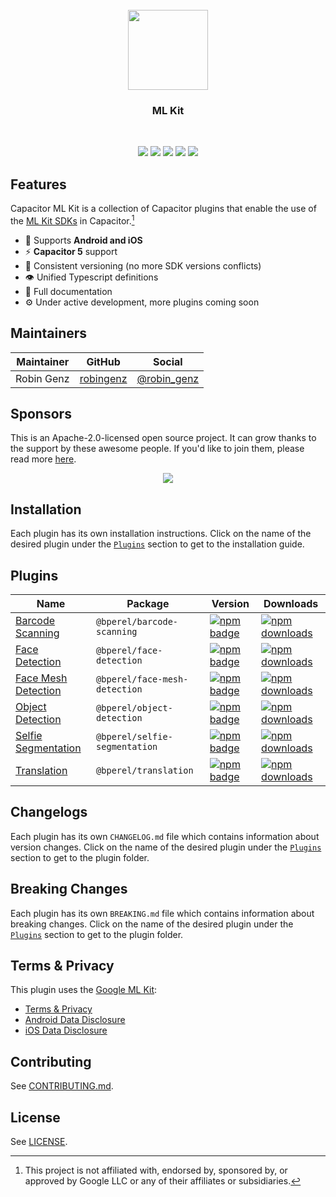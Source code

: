 <br />
<div align="center">
  <img src="https://avatars.githubusercontent.com/u/105555861" width="128" height="128" />
</div>
<h3 align="center">ML Kit</h3>
<br />
<p align="center">
  <a href="https://github.com/capawesome-team/capacitor-mlkit"><img src="https://img.shields.io/maintenance/yes/2024?style=flat-square" /></a>
  <a href="https://github.com/capawesome-team/capacitor-mlkit/actions/workflows/ci.yml"><img src="https://img.shields.io/github/actions/workflow/status/capawesome-team/capacitor-mlkit/ci.yml?branch=main&style=flat-square" /></a>
  <a href="https://github.com/capawesome-team/capacitor-mlkit"><img src="https://img.shields.io/github/license/capawesome-team/capacitor-mlkit?style=flat-square" /></a>
  <a href="https://github.com/capawesome-team"><img src="https://img.shields.io/badge/part%20of-capawesome-%234f46e5?style=flat-square" /></a>
  <a href="https://turborepo.org/"><img src="https://img.shields.io/badge/maintained%20with-turborepo-%237f6ab2?style=flat-square" /></a>
  <!-- <a href="https://devlibrary.withgoogle.com/products/mlkit/repos/robingenz-capacitor-mlkit"><img src="https://img.shields.io/badge/part%20of-DevLibrary-9cf?color=4285F4&logoColor=4285F4&logo=google&style=flat-square" /></a> -->
</p>

## Features

Capacitor ML Kit is a collection of Capacitor plugins that enable the use of the [ML Kit SDKs](https://developers.google.com/ml-kit) in Capacitor.[^1]

- 🔋 Supports **Android and iOS**
- ⚡️ **Capacitor 5** support
- 🦋 Consistent versioning (no more SDK versions conflicts)
- 👁 Unified Typescript definitions
- 📄 Full documentation
- ⚙️ Under active development, more plugins coming soon

## Maintainers

| Maintainer | GitHub                                    | Social                                        |
| ---------- | ----------------------------------------- | --------------------------------------------- |
| Robin Genz | [robingenz](https://github.com/robingenz) | [@robin_genz](https://twitter.com/robin_genz) |

## Sponsors

This is an Apache-2.0-licensed open source project.
It can grow thanks to the support by these awesome people.
If you'd like to join them, please read more [here](https://github.com/sponsors/capawesome-team).

<p align="center">
  <a href="https://cdn.jsdelivr.net/gh/capawesome-team/static/images/sponsors/sponsors.svg">
    <img src="https://cdn.jsdelivr.net/gh/capawesome-team/static/images/sponsors/sponsors.svg" />
  </a>
</p>

## Installation

Each plugin has its own installation instructions.
Click on the name of the desired plugin under the [`Plugins`](#plugins) section to get to the installation guide.

## Plugins

| Name                                                  | Package                       | Version                                                                                                                                               | Downloads                                                                                                                                                  |
| ----------------------------------------------------- | ----------------------------- | ----------------------------------------------------------------------------------------------------------------------------------------------------- | ---------------------------------------------------------------------------------------------------------------------------------------------------------- |
| [Barcode Scanning](./packages/barcode-scanning)       | `@bperel/barcode-scanning`    | [![npm badge](https://img.shields.io/npm/v/@bperel/barcode-scanning?style=flat-square)](https://www.npmjs.com/package/@bperel/barcode-scanning)       | [![npm downloads](https://img.shields.io/npm/dw/@bperel/barcode-scanning?style=flat-square)](https://www.npmjs.com/package/@bperel/barcode-scanning)       |
| [Face Detection](./packages/face-detection)           | `@bperel/face-detection`      | [![npm badge](https://img.shields.io/npm/v/@bperel/face-detection?style=flat-square)](https://www.npmjs.com/package/@bperel/face-detection)           | [![npm downloads](https://img.shields.io/npm/dw/@bperel/face-detection?style=flat-square)](https://www.npmjs.com/package/@bperel/face-detection)           |
| [Face Mesh Detection](./packages/face-mesh-detection) | `@bperel/face-mesh-detection` | [![npm badge](https://img.shields.io/npm/v/@bperel/face-mesh-detection?style=flat-square)](https://www.npmjs.com/package/@bperel/face-mesh-detection) | [![npm downloads](https://img.shields.io/npm/dw/@bperel/face-mesh-detection?style=flat-square)](https://www.npmjs.com/package/@bperel/face-mesh-detection) |
| [Object Detection](./packages/object-detection)       | `@bperel/object-detection`    | [![npm badge](https://img.shields.io/npm/v/@bperel/object-detection?style=flat-square)](https://www.npmjs.com/package/@bperel/object-detection)       | [![npm downloads](https://img.shields.io/npm/dw/@bperel/object-detection?style=flat-square)](https://www.npmjs.com/package/@bperel/object-detection)       |
| [Selfie Segmentation](./packages/selfie-segmentation) | `@bperel/selfie-segmentation` | [![npm badge](https://img.shields.io/npm/v/@bperel/selfie-segmentation?style=flat-square)](https://www.npmjs.com/package/@bperel/selfie-segmentation) | [![npm downloads](https://img.shields.io/npm/dw/@bperel/selfie-segmentation?style=flat-square)](https://www.npmjs.com/package/@bperel/selfie-segmentation) |
| [Translation](./packages/translation)                 | `@bperel/translation`         | [![npm badge](https://img.shields.io/npm/v/@bperel/translation?style=flat-square)](https://www.npmjs.com/package/@bperel/translation)                 | [![npm downloads](https://img.shields.io/npm/dw/@bperel/translation?style=flat-square)](https://www.npmjs.com/package/@bperel/translation)                 |

## Changelogs

Each plugin has its own `CHANGELOG.md` file which contains information about version changes.
Click on the name of the desired plugin under the [`Plugins`](#plugins) section to get to the plugin folder.

## Breaking Changes

Each plugin has its own `BREAKING.md` file which contains information about breaking changes.
Click on the name of the desired plugin under the [`Plugins`](#plugins) section to get to the plugin folder.

## Terms & Privacy

This plugin uses the [Google ML Kit](https://developers.google.com/ml-kit):

- [Terms & Privacy](https://developers.google.com/ml-kit/terms)
- [Android Data Disclosure](https://developers.google.com/ml-kit/android-data-disclosure)
- [iOS Data Disclosure](https://developers.google.com/ml-kit/ios-data-disclosure)

## Contributing

See [CONTRIBUTING.md](./CONTRIBUTING.md).

## License

See [LICENSE](./LICENSE).

[^1]: This project is not affiliated with, endorsed by, sponsored by, or approved by Google LLC or any of their affiliates or subsidiaries.
